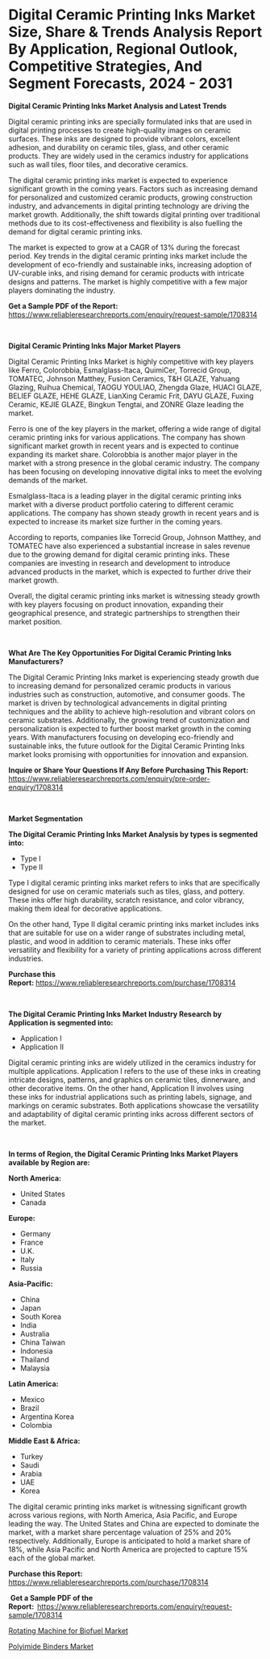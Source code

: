 <p><h1>Digital Ceramic Printing Inks Market Size, Share & Trends Analysis Report By Application, Regional Outlook, Competitive Strategies, And Segment Forecasts, 2024 - 2031</h1></p><p><strong>Digital Ceramic Printing Inks Market Analysis and Latest Trends</strong></p>
<p><p>Digital ceramic printing inks are specially formulated inks that are used in digital printing processes to create high-quality images on ceramic surfaces. These inks are designed to provide vibrant colors, excellent adhesion, and durability on ceramic tiles, glass, and other ceramic products. They are widely used in the ceramics industry for applications such as wall tiles, floor tiles, and decorative ceramics.</p><p>The digital ceramic printing inks market is expected to experience significant growth in the coming years. Factors such as increasing demand for personalized and customized ceramic products, growing construction industry, and advancements in digital printing technology are driving the market growth. Additionally, the shift towards digital printing over traditional methods due to its cost-effectiveness and flexibility is also fuelling the demand for digital ceramic printing inks.</p><p>The market is expected to grow at a CAGR of 13% during the forecast period. Key trends in the digital ceramic printing inks market include the development of eco-friendly and sustainable inks, increasing adoption of UV-curable inks, and rising demand for ceramic products with intricate designs and patterns. The market is highly competitive with a few major players dominating the industry.</p></p>
<p><strong>Get a Sample PDF of the Report:&nbsp;</strong> <a href="https://www.reliableresearchreports.com/enquiry/request-sample/1708314">https://www.reliableresearchreports.com/enquiry/request-sample/1708314</a></p>
<p>&nbsp;</p>
<p><strong>Digital Ceramic Printing Inks Major Market Players</strong></p>
<p><p>Digital Ceramic Printing Inks Market is highly competitive with key players like Ferro, Colorobbia, Esmalglass-Itaca, QuimiCer, Torrecid Group, TOMATEC, Johnson Matthey, Fusion Ceramics, T&H GLAZE, Yahuang Glazing, Ruihua Chemical, TAOGU YOULIAO, Zhengda Glaze, HUACI GLAZE, BELIEF GLAZE, HEHE GLAZE, LianXing Ceramic Frit, DAYU GLAZE, Fuxing Ceramic, KEJIE GLAZE, Bingkun Tengtai, and ZONRE Glaze leading the market.</p><p>Ferro is one of the key players in the market, offering a wide range of digital ceramic printing inks for various applications. The company has shown significant market growth in recent years and is expected to continue expanding its market share. Colorobbia is another major player in the market with a strong presence in the global ceramic industry. The company has been focusing on developing innovative digital inks to meet the evolving demands of the market.</p><p>Esmalglass-Itaca is a leading player in the digital ceramic printing inks market with a diverse product portfolio catering to different ceramic applications. The company has shown steady growth in recent years and is expected to increase its market size further in the coming years.</p><p>According to reports, companies like Torrecid Group, Johnson Matthey, and TOMATEC have also experienced a substantial increase in sales revenue due to the growing demand for digital ceramic printing inks. These companies are investing in research and development to introduce advanced products in the market, which is expected to further drive their market growth.</p><p>Overall, the digital ceramic printing inks market is witnessing steady growth with key players focusing on product innovation, expanding their geographical presence, and strategic partnerships to strengthen their market position.</p></p>
<p>&nbsp;</p>
<p><strong>What Are The Key Opportunities For Digital Ceramic Printing Inks Manufacturers?</strong></p>
<p><p>The Digital Ceramic Printing Inks market is experiencing steady growth due to increasing demand for personalized ceramic products in various industries such as construction, automotive, and consumer goods. The market is driven by technological advancements in digital printing techniques and the ability to achieve high-resolution and vibrant colors on ceramic substrates. Additionally, the growing trend of customization and personalization is expected to further boost market growth in the coming years. With manufacturers focusing on developing eco-friendly and sustainable inks, the future outlook for the Digital Ceramic Printing Inks market looks promising with opportunities for innovation and expansion.</p></p>
<p><strong>Inquire or Share Your Questions If Any Before Purchasing This Report:</strong> <a href="https://www.reliableresearchreports.com/enquiry/pre-order-enquiry/1708314">https://www.reliableresearchreports.com/enquiry/pre-order-enquiry/1708314</a></p>
<p>&nbsp;</p>
<p><strong>Market Segmentation</strong></p>
<p><strong>The Digital Ceramic Printing Inks Market Analysis by types is segmented into:</strong></p>
<p><ul><li>Type I</li><li>Type II</li></ul></p>
<p><p>Type I digital ceramic printing inks market refers to inks that are specifically designed for use on ceramic materials such as tiles, glass, and pottery. These inks offer high durability, scratch resistance, and color vibrancy, making them ideal for decorative applications. </p><p>On the other hand, Type II digital ceramic printing inks market includes inks that are suitable for use on a wider range of substrates including metal, plastic, and wood in addition to ceramic materials. These inks offer versatility and flexibility for a variety of printing applications across different industries.</p></p>
<p><strong>Purchase this Report:&nbsp;</strong><a href="https://www.reliableresearchreports.com/purchase/1708314">https://www.reliableresearchreports.com/purchase/1708314</a></p>
<p>&nbsp;</p>
<p><strong>The Digital Ceramic Printing Inks Market Industry Research by Application is segmented into:</strong></p>
<p><ul><li>Application I</li><li>Application II</li></ul></p>
<p><p>Digital ceramic printing inks are widely utilized in the ceramics industry for multiple applications. Application I refers to the use of these inks in creating intricate designs, patterns, and graphics on ceramic tiles, dinnerware, and other decorative items. On the other hand, Application II involves using these inks for industrial applications such as printing labels, signage, and markings on ceramic substrates. Both applications showcase the versatility and adaptability of digital ceramic printing inks across different sectors of the market.</p></p>
<p>&nbsp;</p>
<p><strong>In terms of Region, the Digital Ceramic Printing Inks Market Players available by Region are:</strong></p>
<p>
    <p> <strong> North America: </strong>
        <ul>
            <li>United States</li>
            <li>Canada</li>
        </ul>
        </p> 
    <p> <strong> Europe: </strong>
        <ul>
            <li>Germany</li>
            <li>France</li>
            <li>U.K.</li>
            <li>Italy</li>
            <li>Russia</li>
        </ul>
        </p> 
    <p> <strong> Asia-Pacific: </strong>
        <ul>
            <li>China</li>
            <li>Japan</li>
            <li>South Korea</li>
            <li>India</li>
            <li>Australia</li>
            <li>China Taiwan</li>
            <li>Indonesia</li>
            <li>Thailand</li>
            <li>Malaysia</li>
        </ul>
        </p> 
    <p> <strong> Latin America: </strong>
        <ul>
            <li>Mexico</li>
            <li>Brazil</li>
            <li>Argentina Korea</li>
            <li>Colombia</li>
        </ul>
        </p> 
    <p> <strong> Middle East & Africa: </strong>
        <ul>
            <li>Turkey</li>
            <li>Saudi</li>
            <li>Arabia</li>
            <li>UAE</li>
            <li>Korea</li>
        </ul>
    </p>
    </p>
<p><p>The digital ceramic printing inks market is witnessing significant growth across various regions, with North America, Asia Pacific, and Europe leading the way. The United States and China are expected to dominate the market, with a market share percentage valuation of 25% and 20% respectively. Additionally, Europe is anticipated to hold a market share of 18%, while Asia Pacific and North America are projected to capture 15% each of the global market.</p></p>
<p><strong>Purchase this Report: </strong><a href="https://www.reliableresearchreports.com/purchase/1708314">https://www.reliableresearchreports.com/purchase/1708314</a></p>
<p>&nbsp;<strong>Get a Sample PDF of the Report:&nbsp;&nbsp;</strong><a href="https://www.reliableresearchreports.com/enquiry/request-sample/1708314">https://www.reliableresearchreports.com/enquiry/request-sample/1708314</a></p>
<p><strong></strong></p>
<p><p><a href="https://issuu.com/reportprime-2/docs/rotating-machine-for-biofuel-market-size-2030.pptx">Rotating Machine for Biofuel Market</a></p><p><a href="https://issuu.com/reportprime-2/docs/polyimide-binders-market-size-2030.pptx">Polyimide Binders Market</a></p></p>